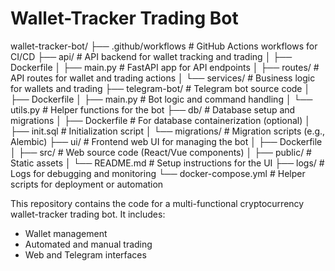 # Wallet-Tracker Trading Bot
wallet-tracker-bot/
├── .github/workflows          # GitHub Actions workflows for CI/CD
├── api/                        # API backend for wallet tracking and trading
│   ├── Dockerfile
│   ├── main.py                 # FastAPI app for API endpoints
│   ├── routes/                 # API routes for wallet and trading actions
│   └── services/               # Business logic for wallets and trading
├── telegram-bot/                        # Telegram bot source code
│   ├── Dockerfile
│   ├── main.py                 # Bot logic and command handling
│   └── utils.py                # Helper functions for the bot
├── db/                         # Database setup and migrations
│   ├── Dockerfile              # For database containerization (optional)
│   ├── init.sql                # Initialization script
│   └── migrations/             # Migration scripts (e.g., Alembic)
├── ui/                         # Frontend web UI for managing the bot
│   ├── Dockerfile
│   ├── src/                    # Web source code (React/Vue components)
│   ├── public/                 # Static assets
│   └── README.md               # Setup instructions for the UI
├── logs/                       # Logs for debugging and monitoring
└── docker-compose.yml          # Helper scripts for deployment or automation



This repository contains the code for a multi-functional cryptocurrency wallet-tracker trading bot. It includes:
- Wallet management
- Automated and manual trading
- Web and Telegram interfaces
